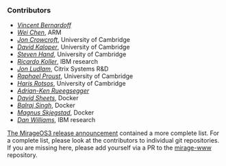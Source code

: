 ### Contributors

* [*Vincent Bernardoff*](https://github.com/vbmithr)
* [*Wei Chen*](https://github.com/Weichen81), ARM
* [*Jon Crowcroft*](http://www.cl.cam.ac.uk/~jac22/), University of Cambridge
* [*David Kaloper*](https://github.com/pqwy), University of Cambridge
* [*Steven Hand*](http://www.cl.cam.ac.uk/~smh22/), University of Cambridge
* [*Ricardo Koller*](https://github.com/ricarkol), IBM research
* [*Jon Ludlam*](http://jon.recoil.org/), Citrix Systems R&D
* [*Raphael Proust*](http://www.cl.cam.ac.uk/~rp452/), University of Cambridge
* [*Haris Rotsos*](http://www.cl.cam.ac.uk/~cr409/), University of Cambridge
* [*Adrian-Ken Rueegsegger*](https://github.com/kensan)
* [*David Sheets*](https://github.com/dsheets), Docker
* [*Balraj Singh*](https://github.com/balrajsingh), Docker
* [*Magnus Skjegstad*](http://www.skjegstad.com/), Docker
* [*Dan Williams*](https://github.com/djwillia), IBM research

[The MirageOS3 release announcement](/blog/announcing-mirage-30-release) contained a more complete list.  For a complete list, please look at the contributors to individual git repositories.  If you are missing here, please add yourself via a PR to the [mirage-www](https://github.com/mirage/mirage-www) repository.
